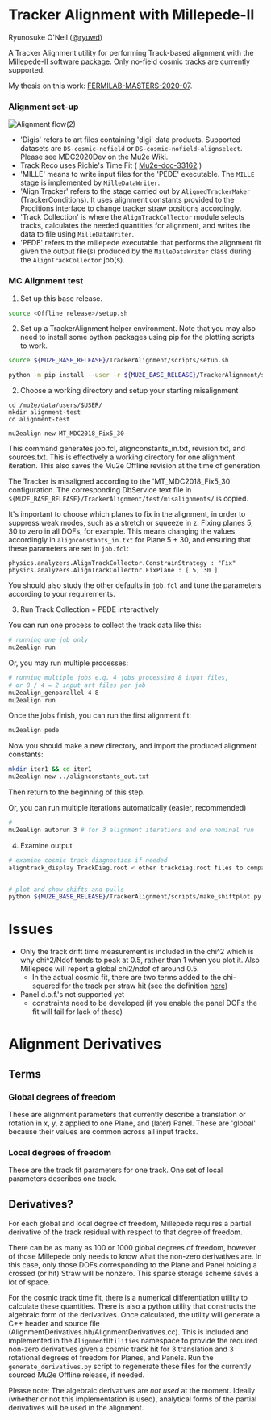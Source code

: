 # Tracker Alignment with Millepede-II

Ryunosuke O'Neil
([@ryuwd](https://github.com/ryuwd))

A Tracker Alignment utility for performing Track-based alignment with the [Millepede-II software package](https://www.desy.de/~kleinwrt/MP2/doc/html/index.html). Only no-field cosmic tracks are currently supported.

My thesis on this work: [FERMILAB-MASTERS-2020-07](https://inspirehep.net/literature/1849484).

### Alignment set-up
![Alignment flow(2)](https://user-images.githubusercontent.com/56410978/82936768-fa2e6500-9f86-11ea-81fe-b9f0bf20e842.png)
- 'Digis' refers to art files containing 'digi' data products. Supported datasets are `DS-cosmic-nofield` or `DS-cosmic-nofield-alignselect`. Please see MDC2020Dev on the Mu2e Wiki.
- Track Reco uses Richie's Time Fit ( [Mu2e-doc-33162](https://mu2e-docdb.fnal.gov/cgi-bin/sso/ShowDocument?docid=33162) )
- 'MILLE' means to write input files for the 'PEDE' executable. The `MILLE` stage is implemented by `MilleDataWriter`.
- 'Align Tracker' refers to the stage carried out by `AlignedTrackerMaker` (TrackerConditions). It uses alignment constants provided to the Proditions interface to change tracker straw positions accordingly.
- 'Track Collection' is where the `AlignTrackCollector` module selects tracks, calculates the needed quantities for alignment, and writes the data to file using `MilleDataWriter`.
- 'PEDE' refers to the millepede executable that performs the alignment fit given the output file(s) produced by the `MilleDataWriter` class during the `AlignTrackCollector` job(s).


### MC Alignment test
1. Set up this base release.
```bash
source <Offline release>/setup.sh
```
2. Set up a TrackerAlignment helper environment.
Note that you may also need to install some python packages using pip for the plotting scripts to work.
```bash
source ${MU2E_BASE_RELEASE}/TrackerAlignment/scripts/setup.sh

python -m pip install --user -r ${MU2E_BASE_RELEASE}/TrackerAlignment/scripts/requirements.txt
```

2. Choose a working directory and setup your starting misalignment
```
cd /mu2e/data/users/$USER/
mkdir alignment-test
cd alignment-test

mu2ealign new MT_MDC2018_Fix5_30

```
This command generates job.fcl, alignconstants_in.txt, revision.txt, and sources.txt. This is effectively a working directory for one alignment iteration. This also saves the Mu2e Offline revision at the time of generation.

The Tracker is misaligned according to the 'MT_MDC2018_Fix5_30' configuration. The corresponding DbService text file in `${MU2E_BASE_RELEASE}/TrackerAlignment/test/misalignments/` is copied.

It's important to choose which planes to fix in the alignment, in order to suppress weak modes, such as a stretch or squeeze in z.
Fixing planes 5, 30 to zero in all DOFs, for example. This means changing the values accordingly in `alignconstants_in.txt` for Plane 5 + 30, and ensuring that these parameters are set in `job.fcl`:
```
physics.analyzers.AlignTrackCollector.ConstrainStrategy : "Fix"
physics.analyzers.AlignTrackCollector.FixPlane : [ 5, 30 ]

```

You should also study the other defaults in `job.fcl` and tune the parameters according to your requirements.


3. Run Track Collection + PEDE interactively

You can run one process to collect the track data like this:
```bash
# running one job only
mu2ealign run
```

Or, you may run multiple processes:
```bash
# running multiple jobs e.g. 4 jobs processing 8 input files, 
# or 8 / 4 = 2 input art files per job
mu2ealign_genparallel 4 8
mu2ealign run
```

Once the jobs finish, you can run the first alignment fit:
```bash
mu2ealign pede
```
Now you should make a new directory, and import the produced alignment constants:
```bash
mkdir iter1 && cd iter1
mu2ealign new ../alignconstants_out.txt
```
Then return to the beginning of this step.

Or, you can run multiple iterations automatically (easier, recommended)
```bash
# 
mu2ealign autorun 3 # for 3 alignment iterations and one nominal run
```

4. Examine output
```bash
# examine cosmic track diagnostics if needed
aligntrack_display TrackDiag.root < other trackdiag.root files to compare against >


# plot and show shifts and pulls
python ${MU2E_BASE_RELEASE}/TrackerAlignment/scripts/make_shiftplot.py "First Run" alignconstants_out.txt "Second Run" iter1/alignconstants_out.txt
```

# Issues
- Only the track drift time measurement is included in the chi^2 which is why chi^2/Ndof tends to peak at 0.5, rather than 1 when you plot it. Also Millepede will report a global chi2/ndof of around 0.5.
   - In the actual cosmic fit, there are two terms added to the chi-squared for the track per straw hit (see the definition [here](https://github.com/Mu2e/Offline/blob/ff2d1d20467d56c67c3c035784de95d0df47f490/CosmicReco/src/PDFFit.cc#L317-L332))
- Panel d.o.f.'s not supported yet
   - constraints need to be developed (if you enable the panel DOFs the fit will fail for lack of these)

# Alignment Derivatives

## Terms
### Global degrees of freedom
These are alignment parameters that currently describe a translation or rotation in x, y, z applied to one Plane, and (later) Panel. These are 'global' because their values are common across all input tracks.

### Local degrees of freedom
These are the track fit parameters for one track. One set of local parameters describes one track.

## Derivatives?

For each global and local degree of freedom, Millepede requires a partial derivative of the track residual with respect to that degree of freedom.

There can be as many as 100 or 1000 global degrees of freedom, however of those Millepede only needs to know what the non-zero derivatives are. In this case, only those DOFs corresponding to the Plane and Panel holding a crossed (or hit) Straw will be nonzero. This sparse storage scheme saves a lot of space.

For the cosmic track time fit, there is a numerical differentiation utility to calculate these quantities. 
There is also a python utility that constructs the algebraic form of the derivatives. Once calculated, the utility will generate a C++ header and source file (AlignmentDerivatives.hh/AlignmentDerivatives.cc). This is included and implemented in the `AlignmentUtilities` namespace to provide the required non-zero derivatives given a cosmic track hit for 3 translation and 3 rotational degrees of freedom for Planes, and Panels.
Run the `generate_derivatives.py` script to regenerate these files for the currently sourced Mu2e Offline release, if needed. 

Please note: The algebraic derivatives are *not used* at the moment. Ideally (whether or not this implementation is used), analytical forms of the partial derivatives will be used in the alignment.
